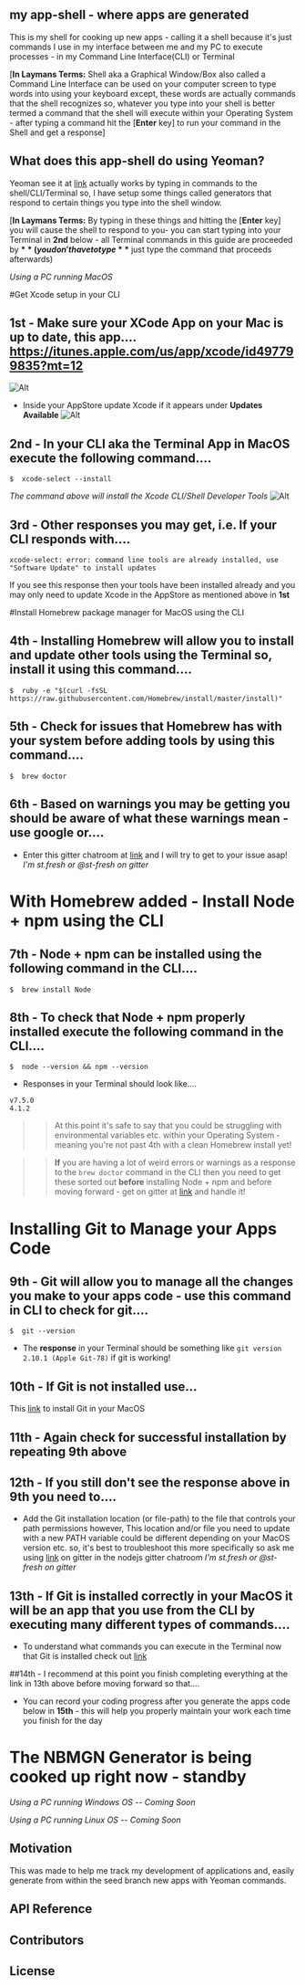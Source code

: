 ## my app-shell - where apps are generated

This is my shell for cooking up new apps - calling it a shell because it's just commands I use in my interface between me and my PC to execute processes - in my Command Line Interface(CLI) or Terminal

[**In Laymans Terms:** Shell aka a Graphical Window/Box also called a Command Line Interface can be used on your computer screen to type words into using your keyboard except, these words are actually commands that the shell recognizes so, whatever you type into your shell is better termed a command that the shell will execute within your Operating System - after typing a command hit the [**Enter** key] to run your command in the Shell and get a response]

## What does this app-shell do using Yeoman?

Yeoman see it at [link](http://yeoman.io "Title") actually works by typing in commands to the shell/CLI/Terminal so, I have setup some things called generators that respond to certain things you type into the shell window.

[**In Laymans Terms:** By typing in these things and hitting the [**Enter** key] you will cause the shell to respond to you- you can start typing into your Terminal in **2nd** below - all Terminal commands in this guide are proceeded by **$** (you don't have to type **$** just type the command that proceeds afterwards)

*Using a PC running MacOS*

#Get Xcode setup in your CLI
## 1st - Make sure your XCode App on your Mac is up to date, this app.... https://itunes.apple.com/us/app/xcode/id497799835?mt=12 
![Alt](http://res.cloudinary.com/hrscywv4p/image/upload/c_limit,h_9000,w_1200,f_auto,q_90/v1/270318/Screen_Shot_2017-02-10_at_12.47.46_AM_s5yvoy.png "Title")
* Inside your AppStore update Xcode if it appears under **Updates Available** 
![Alt](http://res.cloudinary.com/hrscywv4p/image/upload/c_limit,h_9000,w_1200,f_auto,q_90/v1/270318/Screen_Shot_2017-02-10_at_12.47.05_AM_pieoc7.png "Title")

## 2nd - In your CLI aka the Terminal App in MacOS execute the following command....
```
$  xcode-select --install
```
*The command above will install the Xcode CLI/Shell Developer Tools*
![Alt](http://res.cloudinary.com/hrscywv4p/image/upload/c_limit,h_9000,w_1200,f_auto/v1/270318/Screen_Shot_2017-02-10_at_12.40.05_AM_frvsyl.png "Title")
## 3rd - Other responses you may get, i.e. If your CLI responds with....
```
xcode-select: error: command line tools are already installed, use "Software Update" to install updates
``` 
If you see this response then your tools have been installed already and you may only need to update Xcode in the AppStore as mentioned above in **1st**

#Install Homebrew package manager for MacOS using the CLI
## 4th - Installing Homebrew will allow you to install and update other tools using the Terminal so, install it using this command....
```
$  ruby -e "$(curl -fsSL https://raw.githubusercontent.com/Homebrew/install/master/install)"
```
## 5th - Check for issues that Homebrew has with your system before adding tools by using this command....
```
$  brew doctor
```
## 6th - Based on warnings you may be getting you should be aware of what these warnings mean - use google or....
* Enter this gitter chatroom at [link](https://gitter.im/caskroom/homebrew-cask?utm_source=share-link&utm_medium=link&utm_campaign=share-link "Title") and I will try to get to your issue asap! *I'm st.fresh or @st-fresh on gitter*

# With Homebrew added - Install Node + npm using the CLI
## 7th - Node + npm can be installed using the following command in the CLI....
```
$  brew install Node
```
## 8th - To check that Node + npm properly installed execute the following command in the CLI....
```
$  node --version && npm --version
```
* Responses in your Terminal should look like....
```
v7.5.0
4.1.2
```


> > At this point it's safe to say that you could be struggling with environmental variables etc. within your Operating System - meaning you're not past 4th with a clean Homebrew install yet!

> > **If** you are having a lot of weird errors or warnings as a response to the `brew doctor` command in the CLI then you need to get these sorted out **before** installing Node + npm and before moving forward - get on gitter at [link](https://gitter.im/caskroom/homebrew-cask?utm_source=share-link&utm_medium=link&utm_campaign=share-link "Title") and handle it!

# Installing Git to Manage your Apps Code
## 9th - Git will allow you to manage all the changes you make to your apps code - use this command in CLI to check for git....
```
$  git --version
``` 
* The **response** in your Terminal should be something like `git version 2.10.1 (Apple Git-78)` if git is working!

## 10th - If Git is not installed use...
This [link](https://git-scm.com/ "Title") to install Git in your MacOS 
## 11th -  Again check for successful installation by repeating 9th above
## 12th -  If you still don't see the response above in 9th you need to....
* Add the Git installation location (or file-path) to the file that controls your path permissions however, This location and/or file you need to update with a new PATH variable could be different depending on your MacOS version etc. so, it's best to troubleshoot this more specifically so ask me using [link](https://gitter.im/gitterHQ/nodejs?utm_source=share-link&utm_medium=link&utm_campaign=share-link "Title") on gitter in the nodejs gitter chatroom *I'm st.fresh or @st-fresh on gitter*

## 13th - If Git is installed correctly in your MacOS it will be an app that you use from the CLI by executing many different types of commands....
* To understand what commands you can execute in the Terminal now that Git is installed check out [link](https://try.github.io/levels/1/challenges/1 "Title") 

##14th - I recommend at this point you finish completing everything at the link in 13th above before moving forward so that....
* You can record your coding progress after you generate the apps code below in **15th** - this will help you properly maintain your work each time you finish for the day

# The NBMGN Generator is being cooked up right now - standby
*Using a PC running Windows OS -- Coming Soon*

*Using a PC running Linux OS -- Coming Soon*

## Motivation

This was made to help me track my development of applications and, easily generate from within the seed branch new apps with Yeoman commands.

## API Reference

## Contributors

## License